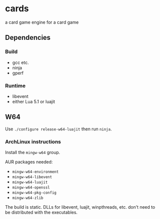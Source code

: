 # cards
a card game engine for a card game

## Dependencies

### Build

 - gcc etc.
 - ninja
 - gperf

### Runtime
 - libevent
 - either Lua 5.1 or luajit

## W64

Use `./configure release-w64-luajit` then run `ninja`. 

### ArchLinux instructions
Install the `mingw-w64` group.

AUR packages needed:

 - `mingw-w64-environment`
 - `mingw-w64-libevent`
 - `mingw-w64-luajit`
 - `mingw-w64-openssl`
 - `mingw-w64-pkg-config`
 - `mingw-w64-zlib`

The build is static. DLLs for libevent, luajit, winpthreads, etc. don't need
to be distributed with the executables.
